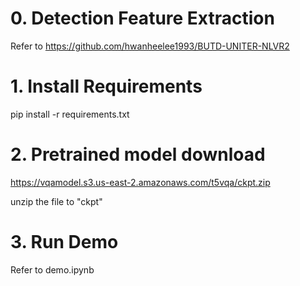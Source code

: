 # 0. Detection Feature Extraction
Refer to https://github.com/hwanheelee1993/BUTD-UNITER-NLVR2

# 1. Install Requirements
pip install -r requirements.txt

# 2. Pretrained model download
https://vqamodel.s3.us-east-2.amazonaws.com/t5vqa/ckpt.zip

unzip the file to "ckpt"

# 3. Run Demo
Refer to demo.ipynb
